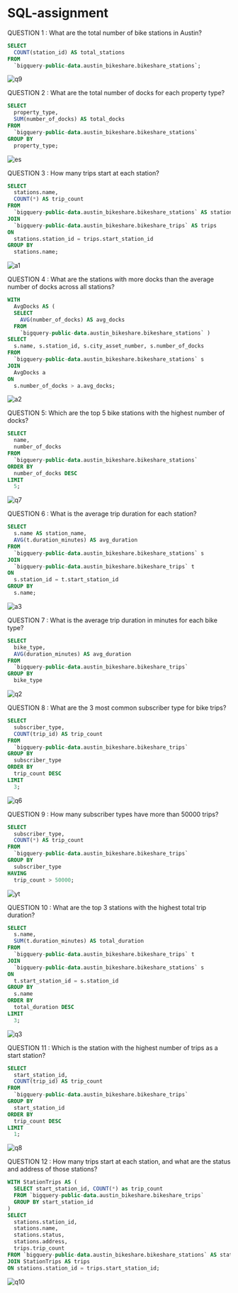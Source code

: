 # SQL-assignment
QUESTION 1 : What are the total number of bike stations in Austin?
```sql
SELECT
  COUNT(station_id) AS total_stations
FROM
  `bigquery-public-data.austin_bikeshare.bikeshare_stations`;
```
![q9](https://github.com/varshanbhag06/SQL/assets/153843798/d48b8593-a462-4a19-a464-04107c468ec8)

QUESTION 2 : What are the total number of docks for each property type?
```sql
SELECT
  property_type,
  SUM(number_of_docks) AS total_docks
FROM
  `bigquery-public-data.austin_bikeshare.bikeshare_stations`
GROUP BY
  property_type;
```
![es](https://github.com/varshanbhag06/SQL-assignment/assets/153843798/8a4384a7-efe9-44aa-a56c-506366301f37)

QUESTION 3 : How many trips start at each station?
```sql
SELECT
  stations.name,
  COUNT(*) AS trip_count
FROM
  `bigquery-public-data.austin_bikeshare.bikeshare_stations` AS stations
JOIN
  `bigquery-public-data.austin_bikeshare.bikeshare_trips` AS trips
ON
  stations.station_id = trips.start_station_id
GROUP BY
  stations.name;
```
![a1](https://github.com/varshanbhag06/SQL-assignment/assets/153843798/b7d626af-f1ef-4be1-b525-0abc6d09da52)



QUESTION 4 : What are the stations with more docks than the average number of docks across all stations?
```sql
WITH
  AvgDocks AS (
  SELECT
    AVG(number_of_docks) AS avg_docks
  FROM
    `bigquery-public-data.austin_bikeshare.bikeshare_stations` )
SELECT
  s.name, s.station_id, s.city_asset_number, s.number_of_docks
FROM
  `bigquery-public-data.austin_bikeshare.bikeshare_stations` s
JOIN
  AvgDocks a
ON
  s.number_of_docks > a.avg_docks;
```
![a2](https://github.com/varshanbhag06/SQL-assignment/assets/153843798/9fd2c51b-baaf-421f-a4c2-47ffbbcabc48)



QUESTION 5: Which are the top 5 bike stations with the highest number of docks?
```sql
SELECT
  name,
  number_of_docks
FROM
  `bigquery-public-data.austin_bikeshare.bikeshare_stations`
ORDER BY
  number_of_docks DESC
LIMIT
  5;
```
![q7](https://github.com/varshanbhag06/SQL/assets/153843798/143d7929-5358-488b-bbf5-fd01062fd8bc)


QUESTION 6 : What is the average trip duration for each station?
```sql
SELECT
  s.name AS station_name,
  AVG(t.duration_minutes) AS avg_duration
FROM
  `bigquery-public-data.austin_bikeshare.bikeshare_stations` s
JOIN
  `bigquery-public-data.austin_bikeshare.bikeshare_trips` t
ON
  s.station_id = t.start_station_id
GROUP BY
  s.name;
```
![a3](https://github.com/varshanbhag06/SQL-assignment/assets/153843798/536131ca-4d75-404f-82f5-0cb8ed4c7080)


QUESTION 7 : What is the average trip duration in minutes for each bike type?
```sql
SELECT
  bike_type,
  AVG(duration_minutes) AS avg_duration
FROM
  `bigquery-public-data.austin_bikeshare.bikeshare_trips`
GROUP BY
  bike_type
```
![q2](https://github.com/varshanbhag06/SQL/assets/153843798/36d9f31f-dbe9-42e6-b576-3a2f70e7e04f)


QUESTION 8 : What are the 3 most common subscriber type for bike trips?
```sql
SELECT
  subscriber_type,
  COUNT(trip_id) AS trip_count
FROM
  `bigquery-public-data.austin_bikeshare.bikeshare_trips`
GROUP BY
  subscriber_type
ORDER BY
  trip_count DESC
LIMIT
  3; 
```
![q6](https://github.com/varshanbhag06/SQL/assets/153843798/d2393796-3afd-40b0-8215-8cf509126a23)


QUESTION 9 : How many subscriber types have more than 50000 trips?
```sql
SELECT
  subscriber_type,
  COUNT(*) AS trip_count
FROM
  `bigquery-public-data.austin_bikeshare.bikeshare_trips`
GROUP BY
  subscriber_type
HAVING
  trip_count > 50000;
```
![yt](https://github.com/varshanbhag06/SQL-assignment/assets/153843798/05160b91-dac4-4e6f-8cce-73b74d2ada32)


QUESTION 10 : What are the top 3 stations with the highest total trip duration?
```sql
SELECT
  s.name,
  SUM(t.duration_minutes) AS total_duration
FROM
  `bigquery-public-data.austin_bikeshare.bikeshare_trips` t
JOIN
  `bigquery-public-data.austin_bikeshare.bikeshare_stations` s
ON
  t.start_station_id = s.station_id
GROUP BY
  s.name
ORDER BY
  total_duration DESC
LIMIT
  3;
```
![q3](https://github.com/varshanbhag06/SQL/assets/153843798/3f7b0712-71e7-42fc-82f5-3526b06dd9dd)


QUESTION 11 : Which is the station with the highest number of trips as a start station?
```sql
SELECT
  start_station_id,
  COUNT(trip_id) AS trip_count
FROM
  `bigquery-public-data.austin_bikeshare.bikeshare_trips`
GROUP BY
  start_station_id
ORDER BY
  trip_count DESC
LIMIT
  1;
```
![q8](https://github.com/varshanbhag06/SQL/assets/153843798/79dc259a-a4d8-4b04-ac32-710d0191cf78)


QUESTION 12 : How many trips start at each station, and what are the status and address of those stations?
```sql
WITH StationTrips AS (
  SELECT start_station_id, COUNT(*) as trip_count
  FROM `bigquery-public-data.austin_bikeshare.bikeshare_trips`
  GROUP BY start_station_id
)
SELECT
  stations.station_id,
  stations.name,
  stations.status,
  stations.address,
  trips.trip_count
FROM `bigquery-public-data.austin_bikeshare.bikeshare_stations` AS stations
JOIN StationTrips AS trips
ON stations.station_id = trips.start_station_id;
```
![q10](https://github.com/varshanbhag06/SQL/assets/153843798/1dc6d589-f923-491f-b479-7e383ea94272)




